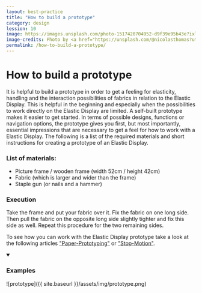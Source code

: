 ```yaml
---
layout: best-practice
title: "How to build a prototype"
category: design
lession: 10
image: https://images.unsplash.com/photo-1517420704952-d9f39e95b43e?ixlib=rb-1.2.1&ixid=eyJhcHBfaWQiOjEyMDd9&auto=format&fit=crop&w=1950&q=80
image-credits: Photo by <a href="https://unsplash.com/@nicolasthomas?utm_source=unsplash&utm_medium=referral&utm_content=creditCopyText">Unsplash</a>
permalink: /how-to-build-a-prototype/
---
```


# How to build a prototype
It is helpful to build a prototype in order to get a feeling for elasticity, handling and the interaction possibilities of fabrics in relation to the Elastic Display. This is helpful in the beginning and especially when the possibilities to work directly on the Elastic Display are limited. A self-built prototype makes it easier to get started. In terms of possible designs, functions or navigation options, the prototype gives you first, but most importantly, essential impressions that are necessary to get a feel for how to work with a Elastic Display. The following is a list of the required materials and short instructions for creating a prototype of an Elastic Display.

### List of materials:
* Picture frame / wooden frame (width 52cm / height 42cm)
* Fabric (which is larger and wider than the frame)
* Staple gun (or nails and a hammer)

### Execution  
Take the frame and put your fabric over it. Fix the fabric on one long side. Then pull the fabric on the opposite long side slightly tighter and fix this side as well. Repeat this procedure for the two remaining sides.

To see how you can work with the Elastic Display prototype take a look at the following articles ["Paper-Prototyping"](https://visualengineers.github.io/sci-knowledge-base/concepts/paper-prototyping) or ["Stop-Motion"](https://visualengineers.github.io/sci-knowledge-base/concepts/stop-motion).

<details markdown="1" open>
<summary><h3>Examples</h3></summary> 

![prototype]({{ site.baseurl }}/assets/img/prototype.png)

</details>

